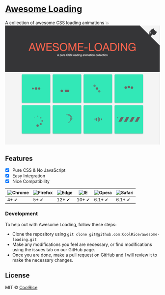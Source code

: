 # [Awesome Loading](http://www.awesome-loading.com)


A collection of awesome CSS loading animations 💥
![screen short](https://github.com/CoolRice/awesome-loading/blob/master/docs/screenshort.png?raw=true)

## Features
- [x] Pure CSS & No JavaScript
- [x] Easy Integration
- [x] Nice Compatibility

![Chrome](https://raw.githubusercontent.com/alrra/browser-logos/master/src/chrome/chrome_48x48.png) | ![Firefox](https://raw.githubusercontent.com/alrra/browser-logos/master/src/firefox/firefox_48x48.png) | ![Edge](https://raw.githubusercontent.com/alrra/browser-logos/master/src/edge/edge_48x48.png) |![IE](https://raw.githubusercontent.com/alrra/browser-logos/0d801c6db63d4f369f6505f7cde1ef69617810c2/src/archive/internet-explorer_9-11/internet-explorer_9-11_48x48.png) |![Opera](https://raw.githubusercontent.com/alrra/browser-logos/master/src/opera/opera_48x48.png) | ![Safari](https://raw.githubusercontent.com/alrra/browser-logos/master/src/safari/safari_48x48.png)
--- | --- | --- | --- | --- | --- |
4+ ✔ | 5+ ✔ | 12+ ✔ | 10+ ✔ | 6.1+ ✔ | 6.1+ ✔

### Development
To help out with Awesome Loading, follow these steps:

- Clone the repository using `git clone git@github.com:CoolRice/awesome-loading.git`
- Make any modifications you feel are necessary, or find modifications using the issues tab on our GitHub page.
- Once you are done, make a pull request on GitHub and I will review it to make the necessary changes.


## License

MIT © [CoolRice](https://github.com/CoolRice)
